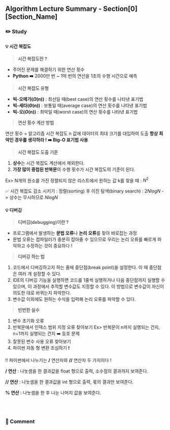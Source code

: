 ## Algorithm Lecture Summary - Section[0] [Section_Name] 
### ✏️ Study
#### 💡 시간 복잡도

> **시간 복잡도란 ?**
> 
- 주어진 문제를 해결하기 위한 연산 횟수
- **Python ➡️** 2000만 번 ~ 1억 번의 연산을 1초의 수행 시간으로 예측


> **시간 복잡도 유형**
> 
- **빅-오메가($\Omega$(n))** : 최선일 때(best case)의 연산 횟수를 나타낸 표기법
- **빅-세타($\Theta$(n))** : 보통일 때(average case)의 연산 횟수를 나타낸 표기법
- **빅-오($O$(n))** : 최악일 때(worst case)의 연산 횟수를 나타낸 표기법

> **연산 횟수 계산 방법**

연산 횟수 = 알고리즘 시간 복잡도 n 값에 데이터의 최대 크기를 대입하여 도출
**항상 최악인 경우를 생각하라 ! ➡️ Big-O 표기법 사용**

</aside>

> **시간 복잡도 도출 기준**
> 
1. **상수**는 시간 복잡도 계산에서 제외한다.
2. **가장 많이 중첩된 반복문**의 수행 횟수가 시간 복잡도의 기준이 된다. 

>
Ex> N개의 원소를 가진 정렬되지 않은 리스트에서 원하는 값 k를 찾을 때 : $N^2$
>
✅ 시간 복잡도 감소 시키기 : 정렬(sorting) 후 이진 탐색(binary search) : $2NlogN$ -> 상수는 무시하므로 $NlogN$

#### 💡 디버깅

> **디버깅(debugging)이란 ?**
> 
- 프로그램에서 발생하는 **문법 오류**나 **논리 오류**를 찾아 바로잡는 과정
- 문법 오류는 컴파일러가 충분히 잡아줄 수 있으므로 우리는 논리 오류를 빠르게 파악하고 수정하는 것이 중요하다 !

> **디버깅 하는 법**
> 
1. 코드에서 디버깅하고자 하는 줄에 중단점(break point)을 설정한다. 이 때 중단점은 여러 개 설정할 수 있다.
2. IDE의 디버깅 기능을 실행하면 코드를 1줄씩 실행하거나 다음 중단점까지 실행할 수 있으며, 이 과정에서 추적할 변수값도 지정할 수 있다. 이 방법으로 변수값이 자신이 의도한 대로 바뀌는지 파악한다. 
3. 변수값 이외에도 원하는 수식을 입력해 논리 오류를 파악할 수 있다.

> **빈번한 실수**
> 
1. 변수 초기화 오류
2. 반복문에서 인덱스 범위 지정 오류 찾아보기
Ex> 반복문이 n까지 실행되는 건지, n+1까지 실행되는 건지 ➡️ 등호 문제
3. 잘못된 변수 사용 오류 찾아보기
4. 파이썬 자동 형 변환 조심하기 ❗️


‼️ 파이썬에서 나누기는 **/** 연산자와 **//** 연산자 두 가지이다 ! 
>
**/ 연산** : 나눗셈을 한 결과값을 float 형으로 출력, 소수점의 결과까지 보여준다.
>
**// 연산** : 나눗셈을 한 결과값을 int 형으로 출력, 몫의 결과만 보여준다.
>
**% 연산** : 나눗셈을 한 후 나눈 나머지 값을 보여준다.

<br><br>


### 💬 Comment

